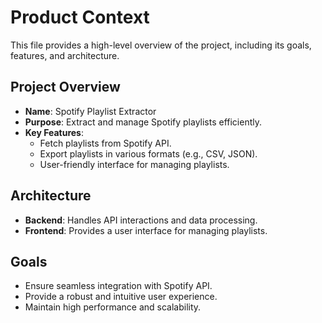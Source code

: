 # Product Context

This file provides a high-level overview of the project, including its goals, features, and architecture.

## Project Overview

- **Name**: Spotify Playlist Extractor
- **Purpose**: Extract and manage Spotify playlists efficiently.
- **Key Features**:
  - Fetch playlists from Spotify API.
  - Export playlists in various formats (e.g., CSV, JSON).
  - User-friendly interface for managing playlists.

## Architecture

- **Backend**: Handles API interactions and data processing.
- **Frontend**: Provides a user interface for managing playlists.

## Goals

- Ensure seamless integration with Spotify API.
- Provide a robust and intuitive user experience.
- Maintain high performance and scalability.
